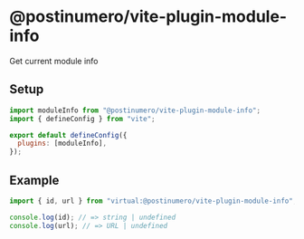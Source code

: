 # @postinumero/vite-plugin-module-info

Get current module info

## Setup

```js
import moduleInfo from "@postinumero/vite-plugin-module-info";
import { defineConfig } from "vite";

export default defineConfig({
  plugins: [moduleInfo],
});
```

## Example

```js
import { id, url } from "virtual:@postinumero/vite-plugin-module-info";

console.log(id); // => string | undefined
console.log(url); // => URL | undefined
```
